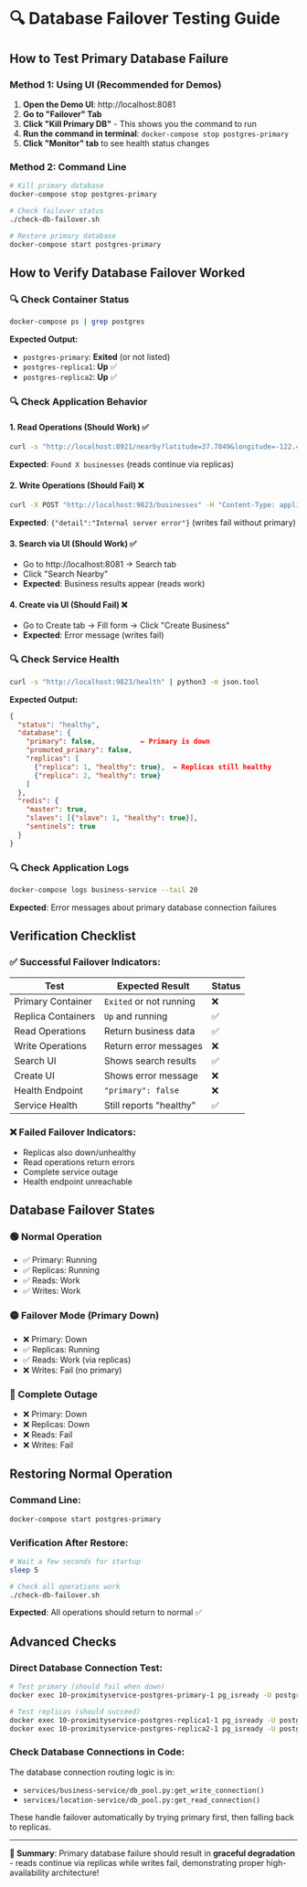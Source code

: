 # 🔍 Database Failover Testing Guide

## How to Test Primary Database Failure

### **Method 1: Using UI (Recommended for Demos)**

1. **Open the Demo UI**: http://localhost:8081
2. **Go to "Failover" Tab**
3. **Click "Kill Primary DB"** - This shows you the command to run
4. **Run the command in terminal**: `docker-compose stop postgres-primary`
5. **Click "Monitor" tab** to see health status changes

### **Method 2: Command Line**

```bash
# Kill primary database
docker-compose stop postgres-primary

# Check failover status
./check-db-failover.sh

# Restore primary database
docker-compose start postgres-primary
```

## How to Verify Database Failover Worked

### **🔍 Check Container Status**
```bash
docker-compose ps | grep postgres
```
**Expected Output:**
- `postgres-primary`: **Exited** (or not listed)
- `postgres-replica1`: **Up** ✅
- `postgres-replica2`: **Up** ✅

### **🔍 Check Application Behavior**

#### **1. Read Operations (Should Work) ✅**
```bash
curl -s "http://localhost:8921/nearby?latitude=37.7849&longitude=-122.4094&radius=1000" | python3 -c "import sys,json; data=json.load(sys.stdin); print(f'Found {len(data[\"businesses\"])} businesses')"
```
**Expected**: `Found X businesses` (reads continue via replicas)

#### **2. Write Operations (Should Fail) ❌**
```bash
curl -X POST "http://localhost:9823/businesses" -H "Content-Type: application/json" -d '{"name":"Test","latitude":37.7749,"longitude":-122.4194,"address":"123 St","city":"SF","state":"CA","country":"USA","category":"Test"}'
```
**Expected**: `{"detail":"Internal server error"}` (writes fail without primary)

#### **3. Search via UI (Should Work) ✅**
- Go to http://localhost:8081 → Search tab
- Click "Search Nearby"
- **Expected**: Business results appear (reads work)

#### **4. Create via UI (Should Fail) ❌** 
- Go to Create tab → Fill form → Click "Create Business"  
- **Expected**: Error message (writes fail)

### **🔍 Check Service Health**
```bash
curl -s "http://localhost:9823/health" | python3 -m json.tool
```
**Expected Output:**
```json
{
  "status": "healthy",
  "database": {
    "primary": false,           ← Primary is down
    "promoted_primary": false,
    "replicas": [
      {"replica": 1, "healthy": true},  ← Replicas still healthy
      {"replica": 2, "healthy": true}
    ]
  },
  "redis": {
    "master": true,
    "slaves": [{"slave": 1, "healthy": true}],
    "sentinels": true
  }
}
```

### **🔍 Check Application Logs**
```bash
docker-compose logs business-service --tail 20
```
**Expected**: Error messages about primary database connection failures

## Verification Checklist

### ✅ **Successful Failover Indicators:**

| Test | Expected Result | Status |
|------|----------------|--------|
| Primary Container | `Exited` or not running | ❌ |
| Replica Containers | `Up` and running | ✅ |
| Read Operations | Return business data | ✅ |
| Write Operations | Return error messages | ❌ |
| Search UI | Shows search results | ✅ |
| Create UI | Shows error message | ❌ |
| Health Endpoint | `"primary": false` | ❌ |
| Service Health | Still reports "healthy" | ✅ |

### ❌ **Failed Failover Indicators:**
- Replicas also down/unhealthy
- Read operations return errors
- Complete service outage
- Health endpoint unreachable

## Database Failover States

### **🟢 Normal Operation**
- ✅ Primary: Running
- ✅ Replicas: Running  
- ✅ Reads: Work
- ✅ Writes: Work

### **🟡 Failover Mode (Primary Down)**
- ❌ Primary: Down
- ✅ Replicas: Running
- ✅ Reads: Work (via replicas)
- ❌ Writes: Fail (no primary)

### **🔴 Complete Outage** 
- ❌ Primary: Down
- ❌ Replicas: Down
- ❌ Reads: Fail
- ❌ Writes: Fail

## Restoring Normal Operation

### **Command Line:**
```bash
docker-compose start postgres-primary
```

### **Verification After Restore:**
```bash
# Wait a few seconds for startup
sleep 5

# Check all operations work
./check-db-failover.sh
```

**Expected**: All operations should return to normal ✅

## Advanced Checks

### **Direct Database Connection Test:**
```bash
# Test primary (should fail when down)
docker exec 10-proximityservice-postgres-primary-1 pg_isready -U postgres

# Test replicas (should succeed)
docker exec 10-proximityservice-postgres-replica1-1 pg_isready -U postgres
docker exec 10-proximityservice-postgres-replica2-1 pg_isready -U postgres
```

### **Check Database Connections in Code:**
The database connection routing logic is in:
- `services/business-service/db_pool.py:get_write_connection()`
- `services/location-service/db_pool.py:get_read_connection()`

These handle failover automatically by trying primary first, then falling back to replicas.

---

**🎯 Summary**: Primary database failure should result in **graceful degradation** - reads continue via replicas while writes fail, demonstrating proper high-availability architecture!